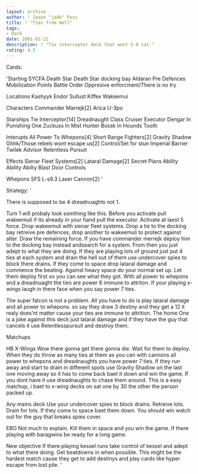 ```yaml
---
layout: archive
author: ! Jason "jade" Foss
title: ! "Ties from Hell"
tags:
- Dark
date: 2001-01-22
description: ! "Tie interceptor deck that went 5-0 sat."
rating: 4.5
---
```

Cards: 

'Starting
SYCFA
Death Star
Death Star docking bay
Aldaran
Pre Defences
Mobilization Points
Battle Order
Oppresive enforcment/There is no try

Locations
Kashyyk
Endor
Sullust
Kiffex
Wakeemui

Characters
Commander Marrejk[2]
Arica
U-3po

Starships
Tie Interceptor[14]
Dreadnaught Class Cruiser
Executor
Dengar In Punishing One
Zuckuss In Mist Hunter
Bossk In Hounds Tooth

Interupts
All Power To Whepons[4]
Short Range Fighters[2]
Gravity Shadow
Ghhk/Those rebels wont escape us[2]
Control/Set for stun
Imperial Barrier
Twilek Advisor
Relentless Pursuit

Effects
Sienar Fleet Systems[2]
Lataral Damage[2]
Secret Plans
Ability Ability Abilty
Blast Door Controls

Whepons
SFS L-s9.3 Laser Cannon[2]
'

Strategy: '

There is supposed to be 4 dreadnuaghts not 1.

Turn 1 will probaly look somthing like this. Before you activate pull wakeemuli if its already in your hand pull the executor. Activate at laest 5 force. Drop wakeemuli with sienar fleet systems. Drop a tie to the docking bay retreive pre defences, drop another to wakeemuli to protect against alter. Draw the remaining force. If you have commander merrejk deploy him to the docking bay instead andsearch for a system. From then you just adept to what they are doing. If they are playing lots of ground just put 4 ties at each system and drain the hell out of them use undercover spies to block there drains. If they come to space drop lataral damage and commence the beating. Against heavy space do your normal set up. Let them deploy first so you can see what they got. With all power to whepons and a dreadnuaght the ties are power 6 immune to attriton. If your playing x-wings laugh in there face when you say power 7 ties.

The super falcon is not a problem. All you have to do is play lataral damage and all power to whepons. so say they draw 3 destiny and they get a 12 it realy does’nt matter cause your ties are immune to attrition. The home One is a joke against this deck just lataral damage and if they have the guy that cancels it use Relentlesspursuit
and destroy them.


Matchups

HB X-Wings
Wow there gonna get there gonna die. Wait for them to deploy. When they do throw as many ties at them as you can with cannons all power to whepons and dreadnaughts you have power 7 ties. If they run away and start to drain in different spots use Gravity Shadow on the last one moving away so it has to come back baet it down and win the game. If you dont have it use dreadnaughts to chase them around. This is a easy matchup, i baet to x-wing decks on sat one by 30 the other the person packed up.

Any mains deck
Use your undercover spies to block drains. Retreive lots. Drain for lots. If they come to space baet them down. You should win watch out for the guy that breaks spies cover.

EBO
Not much to explain. Kill them in space and you win the game. If there playing with baragwins be ready for a long game.

New objective
If there playing kessel runs take control of kessel and adept to what there doing. Get beatdowns in when possible. This might be the hardest match cause they get to add destinys and play  cards like hyper escape from lost pile.  '